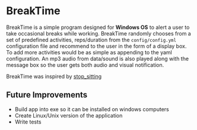 # BreakTime

BreakTime is a simple program designed for **Windows OS** to alert a user to
take occasional breaks while working.
BreakTime randomly chooses from a set of predefined activities, reps/duration
from the `config/config.yml` configuration file and recommend to the user in the
form of a display box. To add more activities would be as simple as appending to
 the yaml configuration. An mp3 audio from data/sound is also played along with
the message box so the user gets both audio and visual notification.

BreakTime was inspired by
[stop_sitting](https://github.com/custerc/stop_sitting "stop_sitting")

## Future Improvements

* Build app into exe so it can be installed on windows computers
* Create Linux/Unix version of the application
* Write tests
